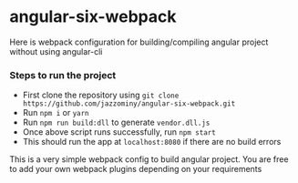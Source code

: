 # angular-six-webpack

Here is webpack configuration for building/compiling angular project without using angular-cli

### Steps to run the project

* First clone the repository using `git clone https://github.com/jazzominy/angular-six-webpack.git`
* Run `npm i` or `yarn`
* Run `npm run build:dll` to generate `vendor.dll.js`
* Once above script runs successfully, run `npm start`
* This should run the app at `localhost:8080` if there are no build errors

This is a very simple webpack config to build angular project. You are free to add your own webpack plugins depending on your requirements